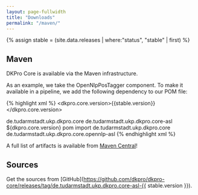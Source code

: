 ```yaml
---
layout: page-fullwidth
title: "Downloads"
permalink: "/maven/"
---
```


{% assign stable = (site.data.releases | where:"status", "stable" | first) %}

## Maven

DKPro Core is available via the Maven infrastructure.

As an example, we take the OpenNlpPosTagger component. To make it available in a
pipeline, we add the following dependency to our POM file:

{% highlight xml %}
<properties>
  <dkpro.core.version>{{stable.version}}</dkpro.core.version>
</properties>

<dependencyManagement>
  <dependencies>
    <dependency>
      <groupId>de.tudarmstadt.ukp.dkpro.core</groupId>
      <artifactId>de.tudarmstadt.ukp.dkpro.core-asl</artifactId>
      <version>${dkpro.core.version}</version>
      <type>pom</type>
      <scope>import</scope>
    </dependency>
  </dependencies>
</dependencyManagement>

<dependencies>
  <dependency>
    <groupId>de.tudarmstadt.ukp.dkpro.core</groupId>
    <artifactId>de.tudarmstadt.ukp.dkpro.core.opennlp-asl</artifactId>
  </dependency>
</dependencies>
{% endhighlight xml %}

A full list of artifacts is available from [Maven Central][1]! 

## Sources

Get the sources from [GitHub](https://github.com/dkpro/dkpro-core/releases/tag/de.tudarmstadt.ukp.dkpro.core-asl-{{ stable.version }}).

[1]: http://search.maven.org/#search%7Cga%7C1%7Cg%3A%22de.tudarmstadt.ukp.dkpro.core%22%20AND%20v%3A%22{{stable.version}}%22
